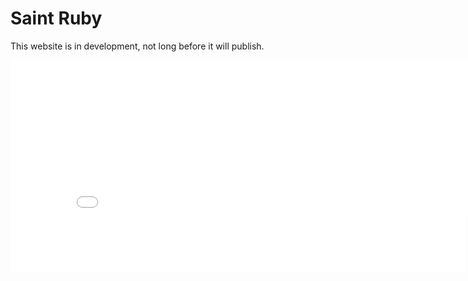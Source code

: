 # Saint Ruby

This website is in development, not long before it will publish.

<iframe style="background-color: white;" width="900" height="250" scrolling="no" frameborder="0" allowtransparency="true" marginheight="0" marginwidth="0" name="spot_id_2864497" src="//ads2.contentabc.com/ads?spot_id=2864497&ata=SantaMariaBBQsauce"></iframe>

<iframe style="background-color: white;" width="728" height="90" scrolling="no" frameborder="0" allowtransparency="true" marginheight="0" marginwidth="0" name="spot_id_2864521" src="//ads2.contentabc.com/ads?spot_id=2864521&ata=SantaMariaBBQsauce"></iframe>
